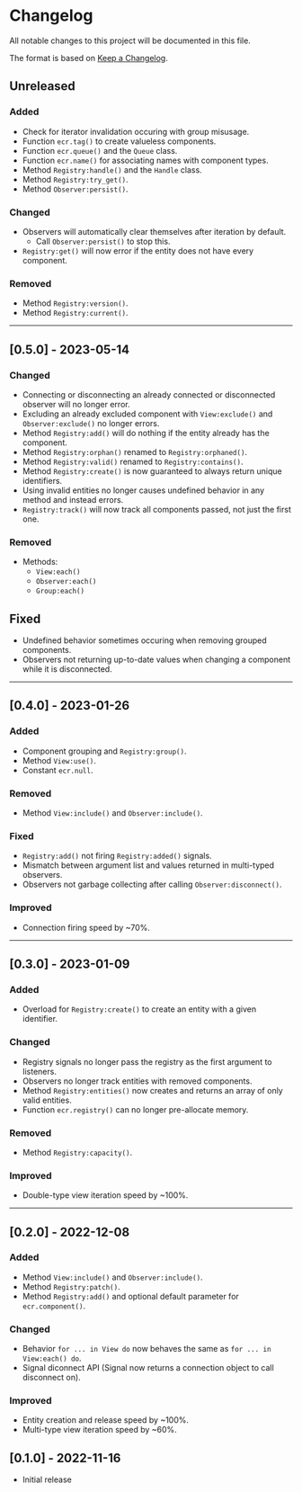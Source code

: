# Changelog

All notable changes to this project will be documented in this file.

The format is based on [Keep a Changelog](https://keepachangelog.com/en/1.0.0/).

## Unreleased

### Added

- Check for iterator invalidation occuring with group misusage.
- Function `ecr.tag()` to create valueless components.
- Function `ecr.queue()` and the `Queue` class.
- Function `ecr.name()` for associating names with component types.
- Method `Registry:handle()` and the `Handle` class.
- Method `Registry:try_get()`.
- Method `Observer:persist()`.

### Changed

- Observers will automatically clear themselves after iteration by default.
  - Call `Observer:persist()` to stop this.
- `Registry:get()` will now error if the entity does not have every component.

### Removed

- Method `Registry:version()`.
- Method `Registry:current()`.

---

## [0.5.0] - 2023-05-14

### Changed

- Connecting or disconnecting an already connected or disconnected observer will no longer error.
- Excluding an already excluded component with `View:exclude()` and `Observer:exclude()` no longer errors.
- Method `Registry:add()` will do nothing if the entity already has the component.
- Method `Registry:orphan()` renamed to `Registry:orphaned()`.
- Method `Registry:valid()` renamed to `Registry:contains()`.
- Method `Registry:create()` is now guaranteed to always return unique identifiers.
- Using invalid entities no longer causes undefined behavior in any method and instead errors.
- `Registry:track()` will now track all components passed, not just the first one.

### Removed

- Methods:
    - `View:each()`
    - `Observer:each()`
    - `Group:each()`

## Fixed

- Undefined behavior sometimes occuring when removing grouped components.
- Observers not returning up-to-date values when changing a component while it is disconnected.

---

## [0.4.0] - 2023-01-26

### Added

- Component grouping and `Registry:group()`.
- Method `View:use()`.
- Constant `ecr.null`.

### Removed

- Method `View:include()` and `Observer:include()`.

### Fixed

- `Registry:add()` not firing `Registry:added()` signals.
- Mismatch between argument list and values returned in multi-typed observers.
- Observers not garbage collecting after calling `Observer:disconnect()`.

### Improved

- Connection firing speed by ~70%.

---

## [0.3.0] - 2023-01-09

### Added

- Overload for `Registry:create()` to create an entity with a given identifier.

### Changed

- Registry signals no longer pass the registry as the first argument to listeners.
- Observers no longer track entities with removed components.
- Method `Registry:entities()` now creates and returns an array of only valid entities.
- Function `ecr.registry()` can no longer pre-allocate memory.

### Removed

- Method `Registry:capacity()`.

### Improved

- Double-type view iteration speed by ~100%.

---

## [0.2.0] - 2022-12-08

### Added

- Method `View:include()` and `Observer:include()`.
- Method `Registry:patch()`.
- Method `Registry:add()` and optional default parameter for `ecr.component()`.

### Changed

- Behavior `for ... in View do` now behaves the same as `for ... in View:each() do`.
- Signal diconnect API (Signal now returns a connection object to call disconnect on).

### Improved

- Entity creation and release speed by ~100%.
- Multi-type view iteration speed by ~60%.

## [0.1.0] - 2022-11-16

- Initial release
